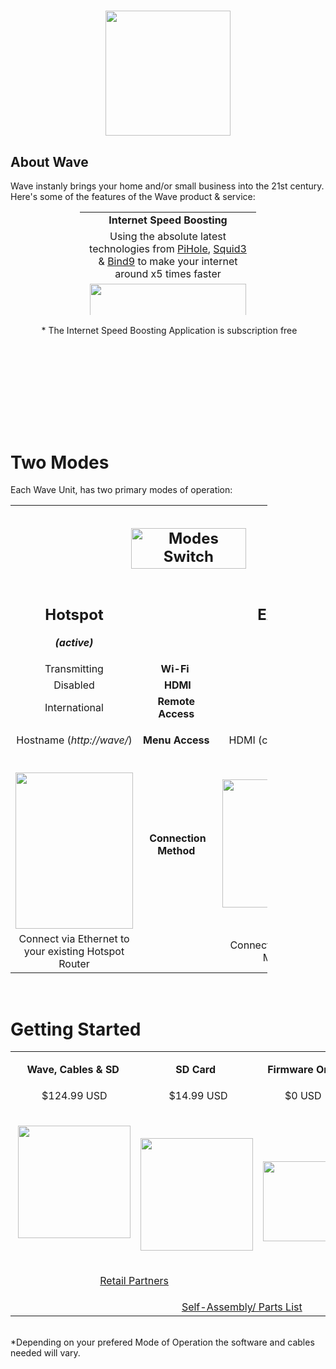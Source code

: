 <h1 id="mcetoc_1cb5rbkj50" style="text-align: center;"><img src="https://thumb.ibb.co/dvKiK7/Wave_Hotspot.png" width="200" /></h1>
<h2 id="mcetoc_1cb7gfkp1j" style="text-align: left;"><strong>About&nbsp;Wave</strong></h2>
<p style="text-align: left;">Wave&nbsp;instanly&nbsp;brings&nbsp;your home and/or small business into the&nbsp;21st century. Here's some of the features of the Wave product &amp; service:</p>
<table style="height: 165px; width: 282px; margin-left: auto; margin-right: auto;">
<tbody>
<tr>
<td style="width: 272px; text-align: center;"><strong>Internet Speed Boosting</strong></td>
</tr>
<tr>
<td style="width: 272px; text-align: center;">Using the absolute latest technologies from <a href="https://pi-hole.net">PiHole</a>, <a href="https://squidproxy.org">Squid3</a> &amp; <a href="https://wiki.debian.org/Bind9">Bind9</a> to make your internet around x5 times faster</td>
</tr>
<tr>
<td style="width: 272px; text-align: center;"><img src="https://i0.wp.com/pi-hole.net/wp-content/uploads/2016/12/dashboard212.png?resize=525%2C336&amp;ssl=1" width="250" /></td>
</tr>
<tr>
<td style="width: 272px;">&nbsp;</td>
</tr>
<tr>
<td style="width: 272px; text-align: center;"><strong>Smart Home Control</strong></td>
</tr>
<tr>
<td style="width: 272px; text-align: center;">The cutting edge of smart home control from <a href="https://www.openhab.org">OpenHAB</a>. Gives Wave users Wi-Fi control of everything around them e.g. Air Conditioning, Lights, Locks etc</td>
</tr>
<tr>
<td style="width: 272px; text-align: center;"><img src="https://docs.openhab.org/addons/uis/habpanel/doc/images/habpanel_screenshot1.png" width="250" /></td>
</tr>
<tr>
<td style="width: 272px;">&nbsp;</td>
</tr>
<tr>
<td style="width: 272px; text-align: center;"><strong>Media Library</strong></td>
</tr>
<tr>
<td style="width: 272px; text-align: center;">Todays most powerful Media Library is <a href="https://emby.media">Emby</a>, it turns your movies and music into your own personal Netflix. It even automatically locates subtitled &amp; audio in all languages</td>
</tr>
<tr>
<td style="width: 272px; text-align: center;"><img src="https://lh3.googleusercontent.com/HemYqsE8tkSnuLGd7Xil9QTtwpliOHG5-OQN5oYcA8sbWy0SYdZ2LWI9Jchknw4lDvRZmvVkCw=w640-h400-e365" width="250" /></td>
</tr>
<tr>
<td style="width: 272px;">&nbsp;</td>
</tr>
<tr>
<td style="width: 272px; text-align: center;"><strong>IP Cameras</strong></td>
</tr>
<tr>
<td style="width: 272px; text-align: center;">IP Cameras made very simple with <a href="https://github.com/ccrisan/motioneye/wiki">MotionEye</a>. This is by far the fastest and easiest solution, to get started with your IP Cameras</td>
</tr>
<tr>
<td style="width: 272px; text-align: center;">&nbsp;</td>
</tr>
<tr>
<td style="width: 272px; text-align: center;"><img src="https://iu8cri.altervista.org/wp-content/uploads/2017/09/motioneye_3.png" width="250" /></td>
</tr>
<tr>
<td style="width: 272px;">&nbsp;</td>
</tr>
<tr>
<td style="width: 272px; text-align: center;"><strong>Energy Monitoring</strong></td>
</tr>
<tr>
<td style="width: 272px; text-align: center;"><a href="https://emoncms.org">EmonCMS</a> transforms the way we view &amp; manage our energy consumption/&nbsp; production, with sharp and visually stunning&nbsp;graphs</td>
</tr>
<tr>
<td style="width: 272px; text-align: center;"><img src="https://emoncms.org/Modules/site/emoncms_front.png" width="250" /></td>
</tr>
<tr>
<td style="width: 272px;">&nbsp;</td>
</tr>
<tr>
<td style="width: 272px; text-align: center;"><strong>IPTV(HD)</strong></td>
</tr>
<tr>
<td style="width: 272px; text-align: center;">Since the Wave Hotspot boosts your internet speed so well, it's now possible to stream HD Satellite TV from any Country in the World with just 1Mbps of speed</td>
</tr>
<tr>
<td style="width: 272px; text-align: center;"><img src="http://i.imgur.com/Y07Lpwp.png" width="250" /></td>
</tr>
</tbody>
</table>
<p style="text-align: center;">&nbsp;* The Internet Speed Boosting Application is subscription free</p>
<h1 id="mcetoc_1cb5rbkj50" style="text-align: center;">&nbsp;</h1>
<h1 id="mcetoc_1cb65kq09e" style="text-align: center;">&nbsp;</h1>
<h1 id="mcetoc_1cb5rbkj50" style="text-align: left;">Two Modes</h1>
<p style="text-align: left;">Each Wave Unit, has two primary modes of operation:</p>
<table style="width: 411px;">
<tbody>
<tr>
<td style="width: 210px;" colspan="3">
<h2 id="mcetoc_1cb69l353h" style="text-align: center;"><strong><img src="https://thumb.ibb.co/gKkz7S/slider_switch.png" alt="Modes Switch" width="184" height="65" /></strong></h2>
</td>
</tr>
<tr>
<td style="width: 159px;">
<h2 id="mcetoc_1cb5vvvmq7" style="text-align: center;"><strong>Hotspot</strong></h2>
<p style="text-align: center;"><em><strong>(active)</strong></em></p>
</td>
<td style="width: 41px;">&nbsp;</td>
<td style="width: 10px;">
<h2 id="mcetoc_1cb6006dk8" style="text-align: center;"><strong>Extender</strong></h2>
<p style="text-align: center;"><strong><em>(passive)</em></strong></p>
</td>
</tr>
<tr>
<td style="width: 159px; text-align: center;">Transmitting</td>
<td style="width: 41px; text-align: center;"><strong>Wi-Fi</strong>&nbsp;</td>
<td style="width: 10px; text-align: center;">Receiving</td>
</tr>
<tr>
<td style="width: 159px; text-align: center;">Disabled</td>
<td style="width: 41px; text-align: center;">&nbsp;<strong>HDMI</strong></td>
<td style="width: 10px; text-align: center;">Enabled</td>
</tr>
<tr>
<td style="width: 159px; text-align: center;">International</td>
<td style="width: 41px; text-align: center;"><strong>Remote Access</strong></td>
<td style="width: 10px; text-align: center;">Local</td>
</tr>
<tr>
<td style="width: 159px; text-align: center;">
<p>Hostname (<em>http://wave/</em>)</p>
</td>
<td style="width: 41px; text-align: center;"><strong>Menu&nbsp;Access</strong></td>
<td style="width: 10px; text-align: center;">
<p>HDMI (connected display)</p>
</td>
</tr>
<tr>
<td style="width: 159px;">&nbsp;<img style="display: block; margin-left: auto; margin-right: auto;" src="https://encrypted-tbn0.gstatic.com/images?q=tbn:ANd9GcTfFEc1G9-_F7oS7U_k9LT3xake79dwz5WbSSx9SbQ5HZwIQQJy" alt="" width="188" height="250" /></td>
<td style="width: 41px; text-align: center;">&nbsp;<strong>Connection Method</strong></td>
<td style="width: 10px; text-align: center;">&nbsp;<img src="https://i.kinja-img.com/gawker-media/image/upload/s--cFRrbSh7--/c_fit,fl_progressive,q_80,w_320/iwctp9tbzsar2aezssks.jpg" alt="" width="223" height="205" /></td>
</tr>
<tr style="text-align: center;">
<td style="width: 159px;">Connect via Ethernet to your existing Hotspot Router</td>
<td style="width: 41px;">&nbsp;</td>
<td style="width: 10px;">Connect via HDMI to your Monitor/ TV</td>
</tr>
</tbody>
</table>
<p style="text-align: center;">&nbsp;</p>
<h1 id="mcetoc_1cb65kq09e" style="text-align: left;">Getting Started&nbsp;</h1>
<table>
<tbody>
<tr>
<td style="text-align: center;"><strong>Wave, Cables &amp; SD<br /></strong></td>
<td style="text-align: center;">
<p><strong>SD Card&nbsp;</strong></p>
</td>
<td style="text-align: center;"><strong>Firmware Only</strong></td>
</tr>
<tr>
<td style="text-align: center;">&nbsp;$124.99 USD</td>
<td style="text-align: center;">&nbsp;$14.99 USD</td>
<td style="text-align: center;">$0 USD</td>
</tr>
<tr>
<td style="text-align: center;">&nbsp;<img src="https://thumb.ibb.co/kZYjbn/Wave_Hotspot.png" alt="" width="180" height="180" /></td>
<td style="text-align: center;">
<p>&nbsp;</p>
<p><img src="https://thumb.ibb.co/eEKqgn/sd_card.png" alt="" width="180" height="180" /></p>
</td>
<td style="text-align: center;" rowspan="2">
<p><img src="https://thumb.ibb.co/g9Ue97/firmware.png" alt="" width="128" height="128" /></p>
</td>
</tr>
<tr>
<td style="text-align: center;" colspan="2">
<p style="text-align: center;"><a href="https://evr-solar.com">Retail Partners</a></p>
</td>
</tr>
<tr>
<td>&nbsp;</td>
<td style="text-align: center;" colspan="2"><a href="https://github.com/unclehowell/WaveOS/blob/master/parts-list.csv">Self-Assembly/ Parts List</a></td>
</tr>
</tbody>
</table>
<p style="text-align: left;"><br />*Depending on your prefered Mode of Operation the software and cables needed will vary.&nbsp;</p>
